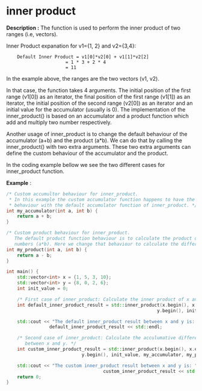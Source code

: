 # inner product

**Description :** The function is used to perform the inner product of two ranges (i.e, vectors).

Inner Product expanation for v1={1, 2} and v2={3,4}:

        Default Inner Product = v1[0]*v2[0] + v1[1]*v2[2]
		                  = 1 * 3 + 2 * 4
		                  = 11

In the example above, the ranges are the two vectors (v1, v2).

In that case, the function takes 4 arguments. The initial position of the first range (v1[0]) as an iterator, the final position of the first range (v1[1]) as an iterator, the initial position of the second range (v2[0]) as an iterator and an initial value for the accumulator (usually is 0). The implementation of the inner_product() is based on an accumulator and a product function which add and multiply two number respectively.

Another usage of inner_product is to change the default behaviour of the accumulator (a+b) and the product (a*b). We can do that by calling the inner_product() with two extra arguments. These two extra arguments can define the custom behaviour of the accumulator and the product.

In the coding example bellow we see the two different cases for inner_product function.

**Example** :
``` cpp
/* Custom accumultor behaviour for inner_product.
 * In this example the custom accumulator function happens to have the same
 * behaviour with the default accumulator function of inner_product. */
int my_accumulator(int a, int b) {
    return a + b;
}

/* Custom product behaviour for inner_product.
   The default product function behaviour is to calculate the product of two
   numbers (a*b). Here we change that behaviour to calculate the difference. */
int my_product(int a, int b) {
    return a - b;
}

int main() {
    std::vector<int> x = {1, 5, 3, 10};
    std::vector<int> y = {8, 0, 2, 6};
    int init_value = 0;

    /* First case of inner_product: Calculate the inner product of x and y */
    int default_inner_product_result = std::inner_product(x.begin(), x.end(),
                                                        y.begin(), init_value);

    std::cout << "The default inner_product result between x and y is: " <<
                default_inner_product_result << std::endl;

    /* Second case of inner_product: Calculate the acculumative difference
       between x and y. */
    int custom_inner_product_result = std::inner_product(x.begin(), x.end(),
                            y.begin(), init_value, my_accumulator, my_product);

    std::cout << "The custom inner_product result between x and y is: " <<
                                    custom_inner_product_result << std::endl;
    return 0;
}
```
